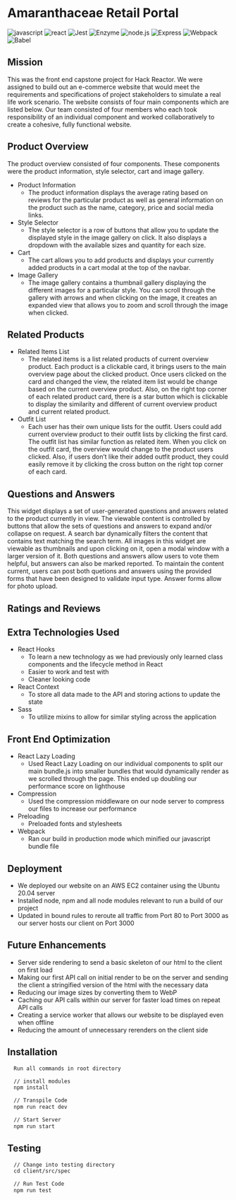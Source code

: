 # Amaranthaceae Retail Portal

![javascript](https://img.shields.io/badge/JavaScript-20232A?style=for-the-badge&logo=javascript&logoColor=F7DF1E)
![react](https://img.shields.io/badge/React-20232A?style=for-the-badge&logo=react&logoColor=61DAFB)
![Jest](https://img.shields.io/badge/-Jest-20232A?style=for-the-badge&logo=jest&logoColor=red)
![Enzyme](https://img.shields.io/badge/-Enzyme-20232A?style=for-the-badge&logo=testingLibrary&logoColor=red)
![node.js](https://img.shields.io/badge/Node.js-20232A?style=for-the-badge&logo=nodedotjs&logoColor=green)
![Express](https://img.shields.io/badge/-Express-20232A?style=for-the-badge&logo=express&logoColor=yellow)
![Webpack](https://img.shields.io/badge/-webpack-20232A?style=for-the-badge&logo=webpack&logoColor=blueviolet)
![Babel](https://img.shields.io/badge/-Babel-20232A?style=for-the-badge&logo=babel&logoColor=yellow)


## Mission
This was the front end capstone project for Hack Reactor. We were assigned to build out an e-commerce website that would meet the requirements and specifications of project stakeholders to simulate a real life work scenario. The website consists of four main components which are listed below. Our team consisted of four members who each took responsibility of an individual component and worked collaboratively to create a cohesive, fully functional website.

## Product Overview
The product overview consisted of four components. These components were the product information, style selector, cart and image gallery. 

- Product Information
  - The product information displays the average rating based on reviews for the particular product as well as general information on the product such as the name, category, price and social media links.
- Style Selector
  -  The style selector is a row of buttons that allow you to update the displayed style in the image gallery on click. It also displays a dropdown with the available sizes and quantity for each size.
- Cart 
  - The cart allows you to add products and displays your currently added products in a cart modal at the top of the navbar.
- Image Gallery
  - The image gallery contains a thumbnail gallery displaying the different images for a particular style. You can scroll through the gallery with arrows and when clicking on the image, it creates an expanded view that allows you to zoom and scroll through the image when clicked.    


## Related Products
- Related Items List
  - The related items is a list related products of current overview product. Each product is a clickable card, it brings users to the main overview page about the clicked product. Once users clicked on the card and changed the view, the related item list would be change based on the current overview product. Also, on the right top corner of each related product card, there is a star button which is clickable to display the similarity and different of current overview product and current related product.  
- Outfit List
  - Each user has their own unique lists for the outfit. Users could add current overview product to their outfit lists by clicking the first card. The outfit list has similar function as related item. When you click on the outfit card, the overview would change to the product users clicked. Also, if users don’t like their added outfit product, they could easily remove it by clicking the cross button on the right top corner of each card.


## Questions and Answers
This widget displays a set of user-generated questions and answers related to the product currently in view.  The viewable content is controlled by buttons that allow the sets of questions and answers to expand and/or collapse on request.  A search bar dynamically filters the content that contains text matching the search term.  All images in this widget are viewable as thumbnails and upon clicking on it, open a modal window with a larger version of it.  Both questions and answers allow users to vote them helpful, but answers can also be marked reported.  To maintain the content current, users can post both quetions and answers using the provided forms that have been designed to validate input type.  Answer forms allow for photo upload.

## Ratings and Reviews

## Extra Technologies Used 
- React Hooks
  - To learn a new technology as we had previously only learned class components and the lifecycle method in React
  - Easier to work and test with
  - Cleaner looking code
- React Context
  - To store all data made to the API and storing actions to update the state    
- Sass
  - To utilize mixins to allow for similar styling across the application

## Front End Optimization
- React Lazy Loading
  - Used React Lazy Loading on our individual components to split our main bundle.js into smaller bundles that would dynamically render as we scrolled through    the page. This ended up doubling our performance score on lighthouse
- Compression 
  - Used the compression middleware on our node server to compress our files to increase our performance
- Preloading 
  - Preloaded fonts and stylesheets
- Webpack
  - Ran our build in production mode which minified our javascript bundle file

## Deployment
- We deployed our website on an AWS EC2 container using the Ubuntu 20.04 server 
- Installed node, npm and all node modules relevant to run a build of our project
- Updated in bound rules to reroute all traffic from Port 80 to Port 3000 as our server hosts our client on Port 3000

## Future Enhancements
- Server side rendering to send a basic skeleton of our html to the client on first load
- Making our first API call on initial render to be on the server and sending the client a stringified version of the html with the necessary data
- Reducing our image sizes by converting them to WebP
- Caching our API calls within our server for faster load times on repeat API calls
- Creating a service worker that allows our website to be displayed even when offline
- Reducing the amount of unnecessary rerenders on the client side

## Installation 

```html
  Run all commands in root directory

  // install modules
  npm install

  // Transpile Code
  npm run react dev

  // Start Server
  npm run start
```

## Testing
```html
  // Change into testing directory
  cd client/src/spec 

  // Run Test Code
  npm run test
```
